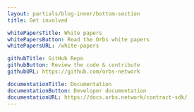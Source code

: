 ```yaml
---
layout: partials/blog-inner/bottom-section
title: Get involved

whitePapersTitle: White papers
whitePapersButton: Read the Orbs white papers
whitePapersURL: /white-papers

githubTitle: GitHub Repo
githubButton: Review the code & contribute
githubURL: https://github.com/orbs-network

documentationTitle: Documentation
documentationButton: Developer documentation
documentationURL: https://docs.orbs.network/contract-sdk/
---
```

